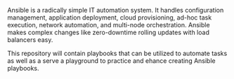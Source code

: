 Ansible is a radically simple IT automation system. It handles configuration management, application deployment, cloud provisioning, ad-hoc task execution, network automation, and multi-node orchestration. Ansible makes complex changes like zero-downtime rolling updates with load balancers easy. 

This repository will contain playbooks that can be utilized to automate tasks as well as a serve a playground to practice and ehance creating Ansible playbooks.
